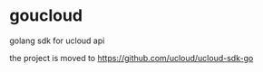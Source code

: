 # goucloud
golang sdk for ucloud api

the project is moved to https://github.com/ucloud/ucloud-sdk-go
